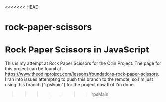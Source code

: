 <<<<<<< HEAD
# rock-paper-scissors
Rock Paper Scissors in JavaScript
=======
This is my attempt at Rock Paper Scissors for the Odin Project. The page for this project can be found at https://www.theodinproject.com/lessons/foundations-rock-paper-scissors. I ran into issues attempting to push this branch to the remote, so I'm just using this branch ("rpsMain") for the project now that I'm done.
>>>>>>> rpsMain
